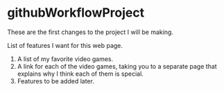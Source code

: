 # githubWorkflowProject

These are the first changes to the project I will be making.

List of features I  want for this web page.
1. A list of my favorite video games.
2. A link for each of the video games, taking you to a separate page that explains why I think each of them is special.
3. Features to be added later.